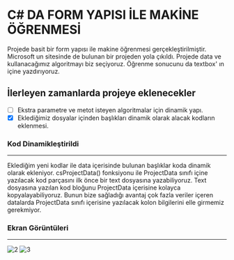 # C# DA FORM YAPISI İLE MAKİNE ÖĞRENMESİ 

Projede basit bir form yapısı ile makine öğrenmesi gerçekleştirilmiştir. Microsoft un sitesinde de bulunan bir projeden yola çıkıldı. Projede data ve kullanacağımız algoritmayı biz seçiyoruz. Öğrenme sonucunu da textbox' ın içine yazdırıyoruz. 

## İlerleyen zamanlarda projeye eklenecekler

- [ ] Ekstra parametre ve metot isteyen algoritmalar için dinamik yapı.
- [x] Eklediğimiz dosyalar içinden başlıkları dinamik olarak alacak kodların eklenmesi.

### Kod Dinamikleştirildi
------------------------------------------------------------------------------------------------------------------------------------------
Eklediğim yeni kodlar ile data içerisinde bulunan başlıklar koda dinamik olarak ekleniyor. csProjectData() fonksiyonu ile ProjectData sınıfı içine yazılacak kod parçasını ilk önce bir text dosyasına yazabiliyoruz. Text dosyasına yazılan kod bloğunu ProjectData içerisine kolayca kopyalayabiliyoruz. Bunun bize sağladığı avantaj çok fazla veriler içeren datalarda ProjectData sınıfı içerisine yazılacak kolon bilgilerini elle girmemiz gerekmiyor.

### Ekran Görüntüleri
------------------------------------------------------------------------------------------------------------------------------------------
![2](https://user-images.githubusercontent.com/22412024/42676457-f17c7a08-8680-11e8-9b0e-b67a7761ed01.PNG)
![3](https://user-images.githubusercontent.com/22412024/42676515-28d396d0-8681-11e8-851f-7d88c852409b.PNG)

